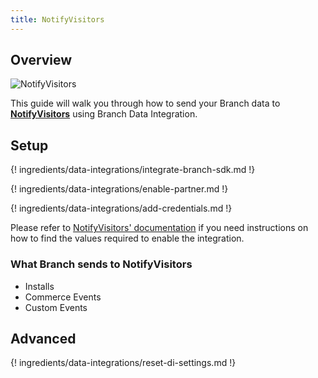 ```yaml
---
title: NotifyVisitors
---
```

## Overview

![NotifyVisitors](https://cdn.branch.io/branch-assets/ad-partner-manager/641619167769809829/ee9106177ec2-notify_logo_min-1571064677075.png)

This guide will walk you through how to send your Branch data to **[NotifyVisitors](https://www.notifyvisitors.com/)** using Branch Data Integration.



## Setup

{! ingredients/data-integrations/integrate-branch-sdk.md !}

{! ingredients/data-integrations/enable-partner.md !}

{! ingredients/data-integrations/add-credentials.md !}

Please refer to [NotifyVisitors' documentation](https://www.notifyvisitors.com/brand/documentation/webJsIntegrationCode) if you need instructions on how to find the values required to enable the integration.

### What Branch sends to NotifyVisitors

* Installs
* Commerce Events
* Custom Events

## Advanced

{! ingredients/data-integrations/reset-di-settings.md !}
